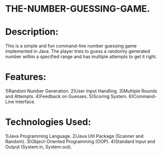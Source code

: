 # THE-NUMBER-GUESSING-GAME.
# Description:
This is a simple and fun command-line number guessing game implemented in Java. The player tries to guess a randomly generated number within a specified range and has multiple attempts to get it right.

# Features:
1)Random Number Generation.
2)User Input Handling.
3)Multiple Rounds and Attempts.
4)Feedback on Guesses.
5)Scoring System.
6)Command-Line Interface.

# Technologies Used:
1)Java Programming Language.
2)Java Util Package (Scanner and Random).
3)Object-Oriented Programming (OOP).
4)Standard Input and Output (System.in, System.out).
